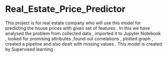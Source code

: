 # Real_Estate_Price_Predictor
This project is for real estate company who will use this model for predicting the house prices with given set of features .
In this we have analysed the problem from collected data , imported it to Jupyter Notebook , looked for promising attributes ,found out correlations , plotted graph , created a pipeline and also dealt with missing values . 
This model is created by Supervised learning .
